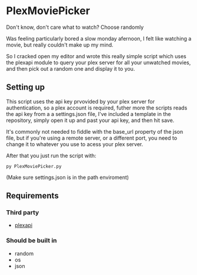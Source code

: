 # PlexMoviePicker
Don't know, don't care what to watch? Choose randomly 

Was feeling particularly bored a slow monday afernoon, I felt like watching a movie, but really couldn't make up my mind.

So I cracked open my editor and wrote this really simple script which uses the plexapi module to query your plex server for all your unwatched movies, and then pick out a random one and display it to you.

## Setting up
This script uses the api key prvovided by your plex server for authentication, so a plex account is required, futher more the scripts reads the api key from a a settings.json file, I've included a template in the repository, simply open it up and past your api key, and then hit save. 

It's commonly not needed to fiddle with the base_url property of the json file, but if you're using a remote server, or a different port, you need to change it to whatever you use to acess your plex server.

After that you just run the script with:
```
py PlexMoviePicker.py
```
(Make sure settings.json is in the path enviroment)

## Requirements
### Third party
* [plexapi](https://github.com/pkkid/python-plexapi)
### Should be built in
* random
* os
* json
